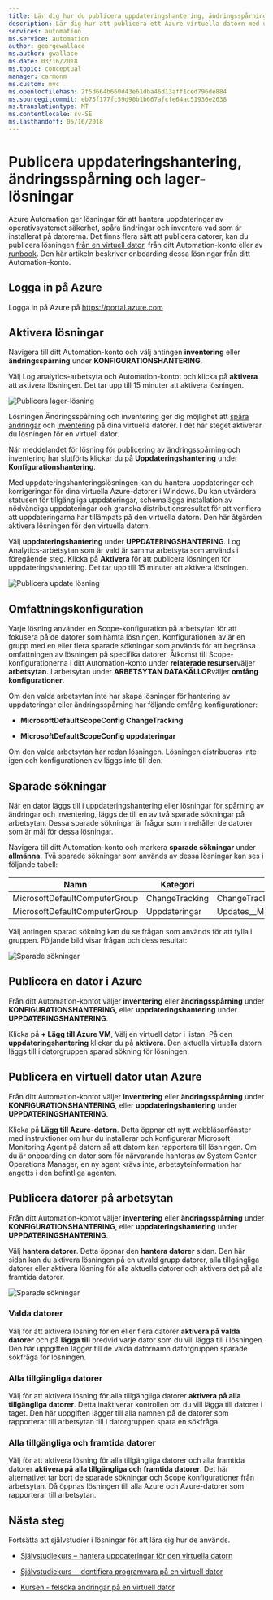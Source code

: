 ```yaml
---
title: Lär dig hur du publicera uppdateringshantering, ändringsspårning och lager lösningar i Azure Automation
description: Lär dig hur att publicera ett Azure-virtuella datorn med uppdateringshantering, ändringsspårning och lager-lösningar som ingår i Azure Automation
services: automation
ms.service: automation
author: georgewallace
ms.author: gwallace
ms.date: 03/16/2018
ms.topic: conceptual
manager: carmonm
ms.custom: mvc
ms.openlocfilehash: 2f5d664b660d43e61dba46d13aff1ced796de884
ms.sourcegitcommit: eb75f177fc59d90b1b667afcfe64ac51936e2638
ms.translationtype: MT
ms.contentlocale: sv-SE
ms.lasthandoff: 05/16/2018
---
```

# <a name="onboard-update-management-change-tracking-and-inventory-solutions"></a>Publicera uppdateringshantering, ändringsspårning och lager-lösningar

Azure Automation ger lösningar för att hantera uppdateringar av operativsystemet säkerhet, spåra ändringar och inventera vad som är installerat på datorerna. Det finns flera sätt att publicera datorer, kan du publicera lösningen [från en virtuell dator](automation-onboard-solutions-from-vm.md), från ditt Automation-konto eller av [runbook](automation-onboard-solutions.md). Den här artikeln beskriver onboarding dessa lösningar från ditt Automation-konto.

## <a name="log-in-to-azure"></a>Logga in på Azure

Logga in på Azure på https://portal.azure.com

## <a name="enable-solutions"></a>Aktivera lösningar

Navigera till ditt Automation-konto och välj antingen **inventering** eller **ändringsspårning** under **KONFIGURATIONSHANTERING**.

Välj Log analytics-arbetsyta och Automation-kontot och klicka på **aktivera** att aktivera lösningen. Det tar upp till 15 minuter att aktivera lösningen.

![Publicera lager-lösning](media/automation-onboard-solutions-from-automation-account/onboardsolutions.png)

Lösningen Ändringsspårning och inventering ger dig möjlighet att [spåra ändringar](automation-vm-change-tracking.md) och [inventering](automation-vm-inventory.md) på dina virtuella datorer. I det här steget aktiverar du lösningen för en virtuell dator.

När meddelandet för lösning för publicering av ändringsspårning och inventering har slutförts klickar du på **Uppdateringshantering** under **Konfigurationshantering**.

Med uppdateringshanteringslösningen kan du hantera uppdateringar och korrigeringar för dina virtuella Azure-datorer i Windows. Du kan utvärdera statusen för tillgängliga uppdateringar, schemalägga installation av nödvändiga uppdateringar och granska distributionsresultat för att verifiera att uppdateringarna har tillämpats på den virtuella datorn. Den här åtgärden aktivera lösningen för den virtuella datorn.

Välj **uppdateringshantering** under **UPPDATERINGSHANTERING**. Log Analytics-arbetsytan som är vald är samma arbetsyta som används i föregående steg. Klicka på **Aktivera** för att publicera lösningen för uppdateringshantering. Det tar upp till 15 minuter att aktivera lösningen.

![Publicera update lösning](media/automation-onboard-solutions-from-automation-account/onboardsolutions2.png)

## <a name="scope-configuration"></a>Omfattningskonfiguration

Varje lösning använder en Scope-konfiguration på arbetsytan för att fokusera på de datorer som hämta lösningen. Konfigurationen av är en grupp med en eller flera sparade sökningar som används för att begränsa omfattningen av lösningen på specifika datorer. Åtkomst till Scope-konfigurationerna i ditt Automation-konto under **relaterade resurser**väljer **arbetsytan**. I arbetsytan under **ARBETSYTAN DATAKÄLLOR**väljer **omfång konfigurationer**.

Om den valda arbetsytan inte har skapa lösningar för hantering av uppdateringar eller ändringsspårning har följande omfång konfigurationer:

* **MicrosoftDefaultScopeConfig ChangeTracking**

* **MicrosoftDefaultScopeConfig uppdateringar**

Om den valda arbetsytan har redan lösningen. Lösningen distribueras inte igen och konfigurationen av läggs inte till den.

## <a name="saved-searches"></a>Sparade sökningar

När en dator läggs till i uppdateringshantering eller lösningar för spårning av ändringar och inventering, läggs de till en av två sparade sökningar på arbetsytan. Dessa sparade sökningar är frågor som innehåller de datorer som är mål för dessa lösningar.

Navigera till ditt Automation-konto och markera **sparade sökningar** under **allmänna**. Två sparade sökningar som används av dessa lösningar kan ses i följande tabell:

|Namn     |Kategori  |Alias  |
|---------|---------|---------|
|MicrosoftDefaultComputerGroup     |  ChangeTracking       | ChangeTracking__MicrosoftDefaultComputerGroup        |
|MicrosoftDefaultComputerGroup     | Uppdateringar        | Updates__MicrosoftDefaultComputerGroup         |

Välj antingen sparad sökning kan du se frågan som används för att fylla i gruppen. Följande bild visar frågan och dess resultat:

![Sparade sökningar](media/automation-onboard-solutions-from-automation-account/savedsearch.png)

## <a name="onboard-an-azure-machine"></a>Publicera en dator i Azure

Från ditt Automation-kontot väljer **inventering** eller **ändringsspårning** under **KONFIGURATIONSHANTERING**, eller **uppdateringshantering** under **UPPDATERINGSHANTERING**.

Klicka på **+ Lägg till Azure VM**, Välj en virtuell dator i listan. På den **uppdateringshantering** klickar du på **aktivera**. Den aktuella virtuella datorn läggs till i datorgruppen sparad sökning för lösningen.

## <a name="onboard-a-non-azure-machine"></a>Publicera en virtuell dator utan Azure

Från ditt Automation-kontot väljer **inventering** eller **ändringsspårning** under **KONFIGURATIONSHANTERING**, eller **uppdateringshantering** under **UPPDATERINGSHANTERING**.

Klicka på **Lägg till Azure-datorn**. Detta öppnar ett nytt webbläsarfönster med instruktioner om hur du installerar och konfigurerar Microsoft Monitoring Agent på datorn så att datorn kan rapportera till lösningen. Om du är onboarding en dator som för närvarande hanteras av System Center Operations Manager, en ny agent krävs inte, arbetsyteinformation har angetts i den befintliga agenten.

## <a name="onboard-machines-in-the-workspace"></a>Publicera datorer på arbetsytan

Från ditt Automation-kontot väljer **inventering** eller **ändringsspårning** under **KONFIGURATIONSHANTERING**, eller **uppdateringshantering** under **UPPDATERINGSHANTERING**.

Välj **hantera datorer**. Detta öppnar den **hantera datorer** sidan. Den här sidan kan du aktivera lösningen på en utvald grupp datorer, alla tillgängliga datorer eller aktivera lösning för alla aktuella datorer och aktivera det på alla framtida datorer.

![Sparade sökningar](media/automation-onboard-solutions-from-automation-account/managemachines.png)

### <a name="selected-machines"></a>Valda datorer

Välj för att aktivera lösning för en eller flera datorer **aktivera på valda datorer** och på **lägga till** bredvid varje dator som du vill lägga till i lösningen. Den här uppgiften lägger till de valda datornamn datorgruppen sparade sökfråga för lösningen.

### <a name="all-available-machines"></a>Alla tillgängliga datorer

Välj för att aktivera lösning för alla tillgängliga datorer **aktivera på alla tillgängliga datorer**. Detta inaktiverar kontrollen om du vill lägga till datorer i taget. Den här uppgiften lägger till alla namnen på de datorer som rapporterar till arbetsytan till i datorgruppen spara en sökfråga.

### <a name="all-available-and-future-machines"></a>Alla tillgängliga och framtida datorer

Välj för att aktivera lösning för alla tillgängliga datorer och alla framtida datorer **aktivera på alla tillgängliga och framtida datorer**. Det här alternativet tar bort de sparade sökningar och Scope konfigurationer från arbetsytan. Då öppnas lösningen till alla Azure och Azure-datorer som rapporterar till arbetsytan.

## <a name="next-steps"></a>Nästa steg

Fortsätta att självstudier i lösningar för att lära sig hur de används.

* [Självstudiekurs – hantera uppdateringar för den virtuella datorn](automation-tutorial-update-management.md)

* [Självstudiekurs – identifiera programvara på en virtuell dator](automation-tutorial-installed-software.md)

* [Kursen - felsöka ändringar på en virtuell dator](automation-tutorial-troubleshoot-changes.md)